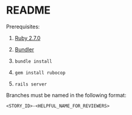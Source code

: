 # README

Prerequisites:
1. [Ruby 2.7.0](https://www.ruby-lang.org/en/downloads/)
2. [Bundler](https://bundler.io/)

1. `bundle install`
1. `gem install rubocop`
1. `rails server`

Branches must be named in the following format:

```
<STORY_ID>-<HELPFUL_NAME_FOR_REVIEWERS>
```
